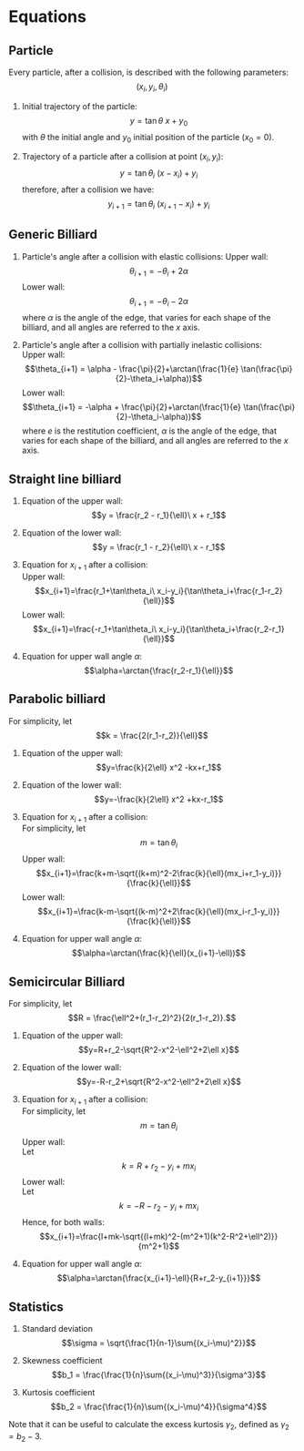 
# Equations

## Particle
Every particle, after a collision, is described with the following parameters:
$$(x_i, y_i, \theta_i) $$

1. Initial trajectory of the particle:
$$y = \tan\theta\ x + y_0 $$
with $\theta$ the initial angle and $y_0$ initial position of the particle ($x_0 =0$).

2. Trajectory of a particle after a collision at point $(x_i, y_i)$:
$$y = \tan\theta_i\ (x-x_i) + y_i $$
therefore, after a collision we have:
$$y_{i+1} = \tan\theta_i\ (x_{i+1}-x_i) + y_i $$

## Generic Billiard
1. Particle's angle after a collision with elastic collisions:
Upper wall:
$$\theta_{i+1} = -\theta_i + 2\alpha$$
Lower wall:
$$\theta_{i+1} = -\theta_i - 2\alpha$$
where $\alpha$ is the angle of the edge, that varies for each shape of the billiard, and all angles are referred to the $x$ axis.

2. Particle's angle after a collision with partially inelastic collisions:  
Upper wall:
$$\theta_{i+1} = \alpha - \frac{\pi}{2}+\arctan(\frac{1}{e} \tan(\frac{\pi}{2}-\theta_i+\alpha))$$
Lower wall:
$$\theta_{i+1} = -\alpha + \frac{\pi}{2}+\arctan(\frac{1}{e} \tan(\frac{\pi}{2}-\theta_i-\alpha))$$
where $e$ is the restitution coefficient, $\alpha$ is the angle of the edge, that varies for each shape of the billiard, and all angles are referred to the $x$ axis.

## Straight line billiard
1. Equation of the upper wall:
$$y = \frac{r_2 - r_1}{\ell}\ x + r_1$$

2. Equation of the lower wall:
$$y = \frac{r_1 - r_2}{\ell}\ x - r_1$$

3. Equation for $x_{i+1}$ after a collision:  
Upper wall:
$$x_{i+1}=\frac{r_1+\tan\theta_i\ x_i-y_i}{\tan\theta_i+\frac{r_1-r_2}{\ell}}$$
Lower wall:
$$x_{i+1}=\frac{-r_1+\tan\theta_i\ x_i-y_i}{\tan\theta_i+\frac{r_2-r_1}{\ell}}$$

4. Equation for upper wall angle $\alpha$:
$$\alpha=\arctan{\frac{r_2-r_1}{\ell}}$$

## Parabolic billiard
For simplicity, let 
$$k = \frac{2(r_1-r_2)}{\ell}$$

1. Equation of the upper wall:
$$y=\frac{k}{2\ell} x^2 -kx+r_1$$

2. Equation of the lower wall:
$$y=-\frac{k}{2\ell} x^2 +kx-r_1$$

3. Equation for $x_{i+1}$ after a collision:  
For simplicity, let 
$$m =\tan\theta_i$$
Upper wall:
$$x_{i+1}=\frac{k+m-\sqrt{(k+m)^2-2\frac{k}{\ell}(mx_i+r_1-y_i)}}{\frac{k}{\ell}}$$
Lower wall:
$$x_{i+1}=\frac{k-m-\sqrt{(k-m)^2+2\frac{k}{\ell}(mx_i-r_1-y_i)}}{\frac{k}{\ell}}$$

5. Equation for upper wall angle $\alpha$:
$$\alpha=\arctan(\frac{k}{\ell}(x_{i+1}-\ell))$$

## Semicircular Billiard
For simplicity, let 
$$R = \frac{\ell^2+(r_1-r_2)^2}{2(r_1-r_2)}.$$

1. Equation of the upper wall:
$$y=R+r_2-\sqrt{R^2-x^2-\ell^2+2\ell x}$$

2. Equation of the lower wall:
$$y=-R-r_2+\sqrt{R^2-x^2-\ell^2+2\ell x}$$

3. Equation for $x_{i+1}$ after a collision:  
For simplicity, let 
$$m =\tan\theta_i$$
Upper wall:  
Let
$$k =R+r_2-y_i+mx_i$$
Lower wall:  
Let
$$k =-R-r_2-y_i+mx_i$$
Hence, for both walls:
$$x_{i+1}=\frac{l+mk-\sqrt{(l+mk)^2-(m^2+1)(k^2-R^2+\ell^2)}}{m^2+1}$$

5. Equation for upper wall angle $\alpha$:
$$\alpha=\arctan{\frac{x_{i+1}-\ell}{R+r_2-y_{i+1}}}$$

## Statistics
1. Standard deviation
$$\sigma = \sqrt{\frac{1}{n-1}\sum{(x_i-\mu)^2}}$$

2. Skewness coefficient
$$b_1 = \frac{\frac{1}{n}\sum{(x_i-\mu)^3}}{\sigma^3}$$

3. Kurtosis coefficient
$$b_2 = \frac{\frac{1}{n}\sum{(x_i-\mu)^4}}{\sigma^4}$$  

Note that it can be useful to calculate the excess kurtosis $\gamma_2$, defined as $\gamma_2 = b_2 - 3$.  

